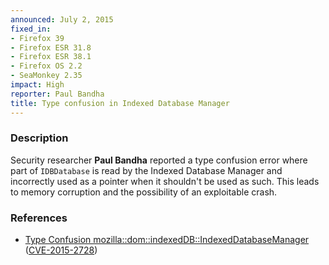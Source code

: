 ```yaml
---
announced: July 2, 2015
fixed_in:
- Firefox 39
- Firefox ESR 31.8
- Firefox ESR 38.1
- Firefox OS 2.2
- SeaMonkey 2.35
impact: High
reporter: Paul Bandha
title: Type confusion in Indexed Database Manager
---
```


<h3>Description</h3>

<p>Security researcher <strong>Paul Bandha</strong> reported a type confusion
error where part of <code>IDBDatabase</code> is read by the Indexed Database
Manager and incorrectly used as a pointer when it shouldn't be used as such.
This leads to memory corruption and the possibility of an exploitable crash.
</p>

<h3>References</h3>

<ul>
  <li><a href="https://bugzilla.mozilla.org/show_bug.cgi?id=1142210">
       Type Confusion mozilla::dom::indexedDB::IndexedDatabaseManager</a>
(<a href="http://cve.mitre.org/cgi-bin/cvename.cgi?name=CVE-2015-2728"
class="ex-ref">CVE-2015-2728</a>)</li>
</ul>



